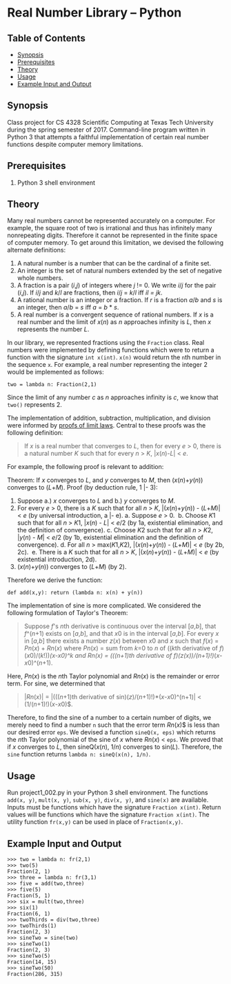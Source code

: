Real Number Library – Python
===

Table of Contents
---

- [Synopsis](#synopsis)
- [Prerequisites](#prerequisites)
- [Theory](#theory)
- [Usage](#usage)
- [Example Input and Output](#example-input-and-output)

Synopsis
---

Class project for CS 4328 Scientific Computing at Texas Tech University during the spring semester of 2017. Command-line program written in Python 3 that attempts a faithful implementation of certain real number functions despite computer memory limitations.

Prerequisites 
---

1. Python 3 shell environment

Theory
---

Many real numbers cannot be represented accurately on a computer. For example, the square root of two is irrational and thus has infinitely many nonrepeating digits. Therefore it cannot be represented in the finite space of computer memory. To get around this limitation, we devised the following alternate definitions:

1.  A natural number is a number that can be the cardinal of a finite set.
2.  An integer is the set of natural numbers extended by the set of negative whole numbers.
3.  A fraction is a pair (*i*,*j*) of integers where *j* != 0. We write *i*/*j* for the pair (*i*,*j*). If *i*/*j* and *k*/*l* are fractions, then *i*/*j* = *k*/*l* iff *i***l* = *j***k*.
4.  A rational number is an integer or a fraction. If *r* is a fraction *a*/*b* and *s* is an integer, then *a*/*b* = *s* iff *a* = *b* * *s*.
5.  A real number is a convergent sequence of rational numbers. If *x* is a real number and the limit of *x*(*n*) as *n* approaches infinity is *L*, then *x* represents the number *L*.

In our library, we represented fractions using the `Fraction` class. Real numbers were implemented by defining functions which were to return a function with the signature `int x(int)`. `x(n)` would return the `n`th number in the sequence `x`. For example, a real number representing the integer 2 would be implemented as follows:

```
two = lambda n: Fraction(2,1)
```

Since the limit of any number *c* as *n* approaches infinity is *c*, we know that `two()` represents 2.

The implementation of addition, subtraction, multiplication, and division were informed by [proofs of limit laws](). Central to these proofs was the following definition:

> If *x* is a real number that converges to *L*, then for every *e* > 0, there is a natural number *K* such that for every *n* > *K*, |*x*(*n*)-*L*| < *e*.

For example, the following proof is relevant to addition:

Theorem: If *x* converges to *L*, and *y* converges to *M*, then (*x*(*n*)+*y*(*n*)) converges to (*L*+*M*).
Proof (by deduction rule, 1 |- 3):
1.  Suppose a.) *x* converges to *L* and b.) *y* converges to *M*.
2.  For every *e* > 0, there is a *K* such that for all *n* > *K*, |(*x*(*n*)+*y*(*n*)) - (*L*+*M*)| < *e* (by universal introduction, a |- e).
  a.  Suppose *e* > 0.
  b.  Choose *K*1 such that for all *n* > *K*1, |*x*(*n*) - *L*| < *e*/2 (by 1a, existential elimination, and the definition of convergence).
  c.  Choose *K*2 such that for all *n* > *K*2, |*y*(*n*) - *M*| < *e*/2 (by 1b, existential elimination and the definition of convergence).
  d.  For all *n* > max(*K*1,*K*2), |(*x*(*n*)+*y*(*n*)) - (*L*+*M*)| < *e* (by 2b, 2c).
  e.  There is a *K* such that for all *n* > *K*, |(*x*(*n*)+*y*(*n*)) - (*L*+*M*)| < *e* (by existential introduction, 2d).
3.  (*x*(*n*)+*y*(*n*)) converges to (*L*+*M*) (by 2).

Therefore we derive the function:

```
def add(x,y): return (lambda n: x(n) + y(n))
```

The implementation of sine is more complicated. We considered the following formulation of Taylor's Theorem:

> Suppose *f*'s *n*th derivative is continuous over the interval [*a*,*b*], that *f*^(*n*+1) exists on [*a*,*b*], and that *x*0 is in the interval [*a*,*b*]. For every *x* in [*a*,*b*] there exists a number *z*(*x*) between *x*0 and *x* such that 
> *f*(*x*) = *Pn*(*x*) + *Rn*(*x*)
> where *Pn*(*x*) = sum from *k*=0 to *n* of ((*k*th derivative of *f*)(*x*0)/(*k*!))*(*x*-*x*0)^*k* and *Rn*(*x*) = (((*n*+1)th derivative of *f*)(*z*(*x*))/(*n*+1)!)*(*x*-*x*0)^(*n*+1).

Here, *Pn*(*x*) is the *n*th Taylor polynomial and *Rn*(*x*) is the remainder or error term. For sine, we determined that

> |*Rn*(*x*)| = |(((*n*+1)th derivative of sin)(*z*)/(*n*+1)!)*(*x*-*x*0)^(n+1)| < (1/(*n*+1)!)(*x*-*x*0)$.

Therefore, to find the sine of a number to a certain number of digits, we merely need to find a number `n` such that the error term *Rn*(*x*)$ is less than our desired error `eps`. We devised a function `sineQ(x, eps)` which returns the *n*th Taylor polynomial of the sine of *x* where *Rn*(*x*) < `eps`. We proved that if *x* converges to *L*, then sineQ(*x*(*n*), 1/*n*) converges to sin(*L*). Therefore, the `sine` function returns `lambda n: sineQ(x(n), 1/n)`.

Usage
---

Run project1_002.py in your Python 3 shell environment. The functions `add(x, y)`, `mult(x, y)`, `sub(x, y)`, `div(x, y)`, and `sine(x)` are available. Inputs must be functions which have the signature `Fraction x(int)`. Return values will be functions which have the signature `Fraction x(int)`. The utility function `fr(x,y)` can be used in place of `Fraction(x,y)`.

Example Input and Output
---

```
>>> two = lambda n: fr(2,1)
>>> two(5)
Fraction(2, 1)
>>> three = lambda n: fr(3,1)
>>> five = add(two,three)
>>> five(5)
Fraction(5, 1)
>>> six = mult(two,three)
>>> six(1)
Fraction(6, 1)
>>> twoThirds = div(two,three)
>>> twoThirds(1)
Fraction(2, 3)
>>> sineTwo = sine(two)
>>> sineTwo(1)
Fraction(2, 3)
>>> sineTwo(5)
Fraction(14, 15)
>>> sineTwo(50)
Fraction(286, 315)
```
